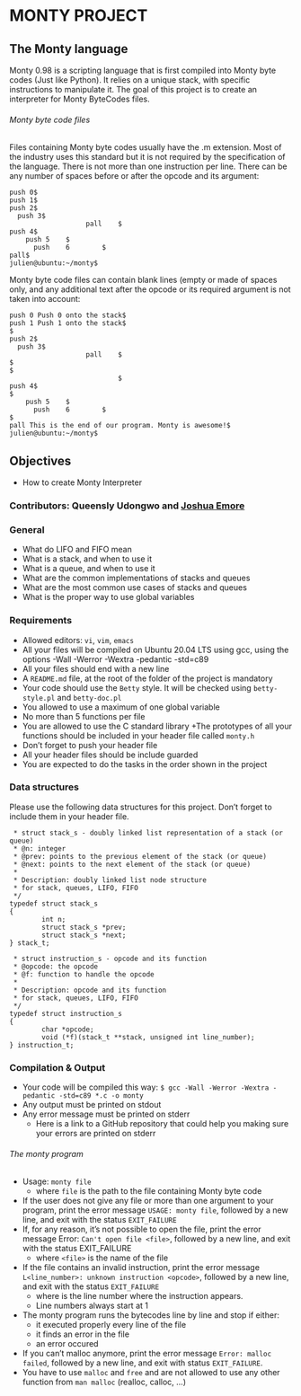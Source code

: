 # MONTY PROJECT

## The Monty language
Monty 0.98 is a scripting language that is first compiled into Monty byte codes (Just like Python). It relies on a unique stack, with specific instructions to manipulate it. The goal of this project is to create an interpreter for Monty ByteCodes files.

###### Monty byte code files

Files containing Monty byte codes usually have the .m extension. Most of the industry uses this standard but it is not required by the specification of the language. There is not more than one instruction per line. There can be any number of spaces before or after the opcode and its argument:

```julien@ubuntu:~/monty$ cat -e bytecodes/000.m
push 0$
push 1$
push 2$
  push 3$
                   pall    $
push 4$
    push 5    $
      push    6        $
pall$
julien@ubuntu:~/monty$
```
Monty byte code files can contain blank lines (empty or made of spaces only, and any additional text after the opcode or its required argument is not taken into account:

```julien@ubuntu:~/monty$ cat -e bytecodes/001.m
push 0 Push 0 onto the stack$
push 1 Push 1 onto the stack$
$
push 2$
  push 3$
                   pall    $
$
$
                           $
push 4$
$
    push 5    $
      push    6        $
$
pall This is the end of our program. Monty is awesome!$
julien@ubuntu:~/monty$
```

## Objectives
+ How to create Monty Interpreter

### Contributors: Queensly Udongwo and [Joshua Emore](https://github.com/myeje)

### General
+ What do LIFO and FIFO mean
+ What is a stack, and when to use it
+ What is a queue, and when to use it
+ What are the common implementations of stacks and queues
+ What are the most common use cases of stacks and queues
+ What is the proper way to use global variables

### Requirements
+ Allowed editors: `vi`, `vim`, `emacs`
+ All your files will be compiled on Ubuntu 20.04 LTS using gcc, using the options -Wall -Werror -Wextra -pedantic -std=c89
+ All your files should end with a new line
+ A `README.md` file, at the root of the folder of the project is mandatory
+ Your code should use the `Betty` style. It will be checked using `betty-style.pl` and `betty-doc.pl`
+ You allowed to use a maximum of one global variable
+ No more than 5 functions per file
+ You are allowed to use the C standard library
+The prototypes of all your functions should be included in your header file called `monty.h`
+ Don’t forget to push your header file
+ All your header files should be include guarded
+ You are expected to do the tasks in the order shown in the project

### Data structures
Please use the following data structures for this project. Don’t forget to include them in your header file.
```/**
 * struct stack_s - doubly linked list representation of a stack (or queue)
 * @n: integer
 * @prev: points to the previous element of the stack (or queue)
 * @next: points to the next element of the stack (or queue)
 *
 * Description: doubly linked list node structure
 * for stack, queues, LIFO, FIFO
 */
typedef struct stack_s
{
        int n;
        struct stack_s *prev;
        struct stack_s *next;
} stack_t;
```
```/**
 * struct instruction_s - opcode and its function
 * @opcode: the opcode
 * @f: function to handle the opcode
 *
 * Description: opcode and its function
 * for stack, queues, LIFO, FIFO
 */
typedef struct instruction_s
{
        char *opcode;
        void (*f)(stack_t **stack, unsigned int line_number);
} instruction_t;
```

### Compilation & Output
+ Your code will be compiled this way:
`$ gcc -Wall -Werror -Wextra -pedantic -std=c89 *.c -o monty`
+ Any output must be printed on stdout
+ Any error message must be printed on stderr
	+ Here is a link to a GitHub repository that could help you making sure your errors are printed on stderr

###### The monty program
+ Usage: `monty file`
	+ where `file` is the path to the file containing Monty byte code
+ If the user does not give any file or more than one argument to your program, print the error message `USAGE: monty file`, followed by a new line, and exit with the status `EXIT_FAILURE`
+ If, for any reason, it’s not possible to open the file, print the error message Error: `Can't open file <file>`, followed by a new line, and exit with the status EXIT_FAILURE
	+ where `<file>` is the name of the file
+ If the file contains an invalid instruction, print the error message `L<line_number>: unknown instruction <opcode>`, followed by a new line, and exit with the status `EXIT_FAILURE`
	+ where is the line number where the instruction appears.
	+ Line numbers always start at 1
+ The monty program runs the bytecodes line by line and stop if either:
	+ it executed properly every line of the file
	+ it finds an error in the file
	+ an error occured
+ If you can’t malloc anymore, print the error message `Error: malloc failed`, followed by a new line, and exit with status `EXIT_FAILURE`.
+ You have to use `malloc` and `free` and are not allowed to use any other function from `man malloc` (realloc, calloc, …)
